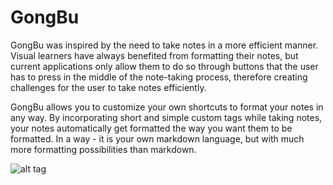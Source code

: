 # GongBu

GongBu was inspired by the need to take notes in a more efficient manner. Visual learners have always benefited from formatting their notes, but current applications only allow them to do so through buttons that the user has to press in the middle of the note-taking process, therefore creating challenges for the user to take notes efficiently.

GongBu allows you to customize your own shortcuts to format your notes in any way. By incorporating short and simple custom tags while taking notes, your notes automatically get formatted the way you want them to be formatted. In a way - it is your own markdown language, but with much more formatting possibilities than markdown.

![alt tag](https://raw.github.com/DevKiddo/GongBu/ai/screenshot.png)

